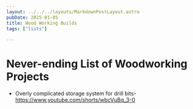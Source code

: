 ```yaml
---
layout: ../../../layouts/MarkdownPostLayout.astro
pubDate: 2025-01-05
title: Wood Working Builds
tags: ["lists"]
  
---
```

# Never-ending List of Woodworking Projects

- Overly complicated storage system for drill bits- https://www.youtube.com/shorts/wbcVuBq_3-0
